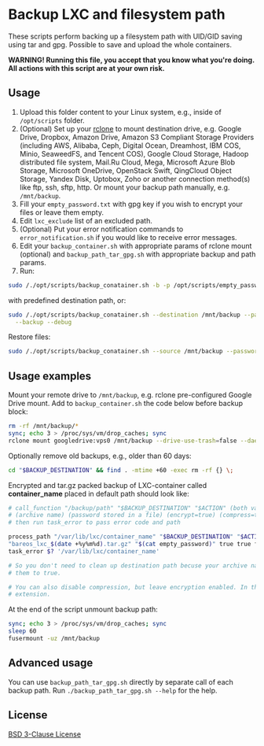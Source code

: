 # Backup LXC and filesystem path

These scripts perform backing up a filesystem path with UID/GID saving using tar and gpg. Possible to save and upload
the whole containers.

**WARNING! Running this file, you accept that you know what you're doing. All actions with this script are at your own
risk.**

## Usage

1. Upload this folder content to your Linux system, e.g., inside of `/opt/scripts` folder.
2. (Optional) Set up your [rclone](https://rclone.org/drive/) to mount destination drive, e.g. Google Drive, Dropbox,
Amazon Drive, Amazon S3 Compliant Storage Providers (including AWS, Alibaba, Ceph, Digital Ocean, Dreamhost, IBM COS,
Minio, SeaweedFS, and Tencent COS), Google Cloud Storage, Hadoop distributed file system, Mail.Ru Cloud, Mega,
Microsoft Azure Blob Storage, Microsoft OneDrive, OpenStack Swift, QingCloud Object Storage, Yandex Disk, Uptobox, Zoho
or another connection method(s) like ftp, ssh, sftp, http. Or mount your backup path manually, e.g. `/mnt/backup`.
3. Fill your `empty_password.txt` with gpg key if you wish to encrypt your files or leave them empty.
4. Edit `lxc_exclude` list of an excluded path.
5. (Optional) Put your error notification commands to `error_notification.sh` if you would like to receive error
messages. 
6. Edit your `backup_container.sh` with appropriate params of rclone mount (optional) and `backup_path_tar_gpg.sh` with
appropriate backup and path params.
7. Run:

```bash
sudo /./opt/scripts/backup_conatainer.sh -b -p /opt/scripts/empty_password.txt
```

with predefined destination path, or:

```bash
sudo /./opt/scripts/backup_conatainer.sh --destination /mnt/backup --password-file /opt/scripts/empty_password.txt \
  --backup --debug
```

Restore files:

```bash
sudo /./opt/scripts/backup_conatainer.sh --source /mnt/backup --password-file /opt/scripts/empty_password.txt --restore
```

## Usage examples

Mount your remote drive to `/mnt/backup`, e.g. rclone pre-configured Google Drive mount. Add to `backup_container.sh`
the code below before backup block:

```bash
rm -rf /mnt/backup/*
sync; echo 3 > /proc/sys/vm/drop_caches; sync
rclone mount googledrive:vps0 /mnt/backup --drive-use-trash=false --daemon --allow-non-empty; sleep 5
```

Optionally remove old backups, e.g., older than 60 days:

```bash
cd "$BACKUP_DESTINATION" && find . -mtime +60 -exec rm -rf {} \;
```

Encrypted and tar.gz packed backup of LXC-container called **container_name** placed in default path should look like:

```bash
# call_function "/backup/path" "$BACKUP_DESTINATION" "$ACTION" (both variables are from backup_container.sh run args)
# (archive name) (password stored in a file) (encrypt=true) (compress=true) (clean destination=false) (exclude list)
# then run task_error to pass error code and path

process_path "/var/lib/lxc/container_name" "$BACKUP_DESTINATION" "$ACTION" \
"bareos_lxc_$(date +%y%m%d).tar.gz" "$(cat empty_password)" true true false "/opt/scripts/lxc_exclude"
task_error $? '/var/lib/lxc/container_name'

# So you don't need to clean up destination path becuse your archive name contains year, month and day. Otherwise set
# them to true.

# You can also disable compression, but leave encryption enabled. In this way you'll get encrypted gpg file with .enc
# extension.
```

At the end of the script unmount backup path:

```bash
sync; echo 3 > /proc/sys/vm/drop_caches; sync
sleep 60
fusermount -uz /mnt/backup
```

## Advanced usage

You can use `backup_path_tar_gpg.sh` directly by separate call of each backup path. Run 
`./backup_path_tar_gpg.sh --help` for the help.

## License

[BSD 3-Clause License](../../LICENSE)
